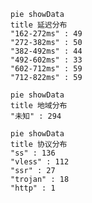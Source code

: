 
```mermaid
pie showData
title 延迟分布
"162-272ms" : 49
"272-382ms" : 50
"382-492ms" : 44
"492-602ms" : 33
"602-712ms" : 59
"712-822ms" : 59
```
```mermaid
pie showData
title 地域分布
"未知" : 294
```
```mermaid
pie showData
title 协议分布
"ss" : 136
"vless" : 112
"ssr" : 27
"trojan" : 18
"http" : 1
```